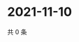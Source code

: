 # 2021-11-10

共 0 条

<!-- BEGIN WEIBO -->
<!-- 最后更新时间 Wed Nov 10 2021 14:13:47 GMT+0800 (China Standard Time) -->

<!-- END WEIBO -->
